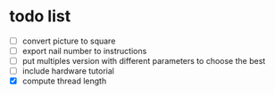 # todo list

- [ ] convert picture to square
- [ ] export nail number to instructions
- [ ] put multiples version with different parameters to choose the best
- [ ] include hardware tutorial
- [x] compute thread length

